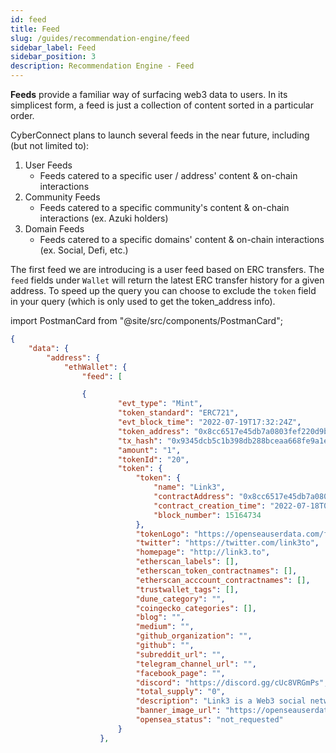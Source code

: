 ```yaml
---
id: feed
title: Feed
slug: /guides/recommendation-engine/feed
sidebar_label: Feed
sidebar_position: 3
description: Recommendation Engine - Feed
---
```


**Feeds** provide a familiar way of surfacing web3 data to users. In its simplicest form, a feed is just a collection of content sorted in a particular order. 

CyberConnect plans to launch several feeds in the near future, including (but not limited to):
1. User Feeds
   - Feeds catered to a specific user / address' content & on-chain interactions
2. Community Feeds
   - Feeds catered to a specific community's content & on-chain interactions (ex. Azuki holders)
3. Domain Feeds
   - Feeds catered to a specific domains' content & on-chain interactions (ex. Social, Defi, etc.)

The first feed we are introducing is a user feed based on ERC transfers. The `feed` fields under `Wallet` will return the latest ERC transfer history for a given address. To speed up the query you can choose to exclude the `token` field in your query (which is only used to get the token_address info).

import PostmanCard from "@site/src/components/PostmanCard";

<PostmanCard 
  queryURL="https://www.postman.com/cyberconnect-v2/workspace/cyberconnect-v2/request/20133006-d226b206-9ee7-4dde-b1d9-9b08fda6b307"
  exampleURL="https://www.postman.com/cyberconnect-v2/workspace/cyberconnect-v2/example/20133006-637501c0-782e-477c-b34f-999af81c00b8"
/>

```json
{
    "data": {
        "address": {
            "ethWallet": {
                "feed": [

                {
                        "evt_type": "Mint",
                        "token_standard": "ERC721",
                        "evt_block_time": "2022-07-19T17:32:24Z",
                        "token_address": "0x8cc6517e45db7a0803fef220d9b577326a12033f",
                        "tx_hash": "0x9345dcb5c1b398db288bceaa668fe9a1ea8d7d90a589a3f7ba0fe82da5ca6ade",
                        "amount": "1",
                        "tokenId": "20",
                        "token": {
                            "token": {
                                "name": "Link3",
                                "contractAddress": "0x8cc6517e45db7a0803fef220d9b577326a12033f",
                                "contract_creation_time": "2022-07-18T05:25:04Z",
                                "block_number": 15164734
                            },
                            "tokenLogo": "https://openseauserdata.com/files/070f3c5149a0d4bfae3a04312af6d42f.png",
                            "twitter": "https://twitter.com/link3to",
                            "homepage": "http://link3.to",
                            "etherscan_labels": [],
                            "etherscan_token_contractnames": [],
                            "etherscan_acccount_contractnames": [],
                            "trustwallet_tags": [],
                            "dune_category": "",
                            "coingecko_categories": [],
                            "blog": "",
                            "medium": "",
                            "github_organization": "",
                            "github": "",
                            "subreddit_url": "",
                            "telegram_channel_url": "",
                            "facebook_page": "",
                            "discord": "https://discord.gg/cUc8VRGmPs",
                            "total_supply": "0",
                            "description": "Link3 is a Web3 social network of verifiable identities. \n\nAggregating both on-chain and off-chain data, Link3 profiles serve as holistic identities enabling trustworthy networking and meaningful connections among users and organizations.",
                            "banner_image_url": "https://openseauserdata.com/files/5174bdfeb2a72b6f2529eb208545c4b0.png",
                            "opensea_status": "not_requested"
                        }
                    },
```